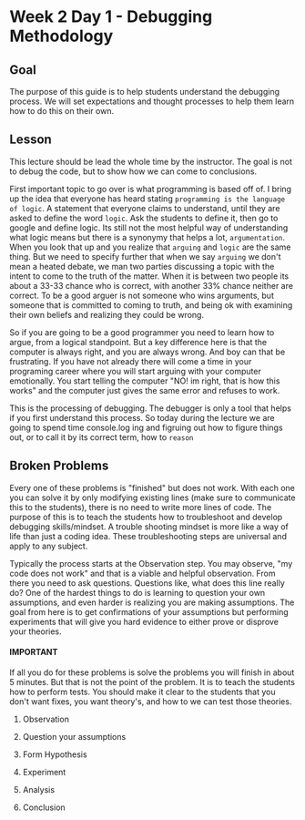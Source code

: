 # Week 2 Day 1 - Debugging Methodology

## Goal

The purpose of this guide is to help students understand the debugging process. We will set expectations and thought processes to help them learn how to do this on their own.

## Lesson

This lecture should be lead the whole time by the instructor. The goal is not to debug the code, but to show how we can come to conclusions.

First important topic to go over is what programming is based off of. I bring up the idea that everyone has heard stating `programming is the language of logic`. A statement that everyone claims to understand, until they are asked to define the word `logic`. Ask the students to define it, then go to google and define logic. Its still not the most helpful way of understanding what logic means but there is a synonymy that helps a lot, `argumentation`. When you look that up and you realize that `arguing` and `logic` are the same thing. But we need to specify further that when we say `arguing` we don't mean a heated debate, we man two parties discussing a topic with the intent to come to the truth of the matter. When it is between two people its about a 33-33 chance who is correct, with another 33% chance neither are correct. To be a good arguer is not someone who wins arguments, but someone that is committed to coming to truth, and being ok with examining their own beliefs and realizing they could be wrong.

So if you are going to be a good programmer you need to learn how to argue, from a logical standpoint. But a key difference here is that the computer is always right, and you are always wrong. And boy can that be frustrating. If you have not already there will come a time in your programing career where you will start arguing with your computer emotionally. You start telling the computer "NO! im right, that is how this works" and the computer just gives the same error and refuses to work. 

This is the processing of debugging. The debugger is only a tool that helps if you first understand this process. So today during the lecture we are going to spend time console.log ing and figruing out how to figure things out, or to call it by its correct term, how to `reason`

## Broken Problems

Every one of these problems is "finished" but does not work. With each one you can solve it by only modifying existing lines (make sure to communicate this to the students), there is no need to write more lines of code. The purpose of this is to teach the students how to troubleshoot and develop debugging skills/mindset. A trouble shooting mindset is more like a way of life than just a coding idea. These troubleshooting steps are universal and apply to any subject.

Typically the process starts at the Observation step. You may observe, "my code does not work" and that is a viable and helpful observation. From there you need to ask questions. Questions like, what does this line really do? One of the hardest things to do is learning to question your own assumptions, and even harder is realizing you are making assumptions. The goal from here is to get confirmations of your assumptions but performing experiments that will give you hard evidence to either prove or disprove your theories.

#### IMPORTANT
If all you do for these problems is solve the problems you will finish in about 5 minutes. But that is not the point of the problem. It is to teach the students how to perform tests. You should make it clear to the students that you don't want fixes, you want theory's, and how to we can test those theories.

1. Observation

2. Question your assumptions

3. Form Hypothesis

4. Experiment

5. Analysis

6. Conclusion